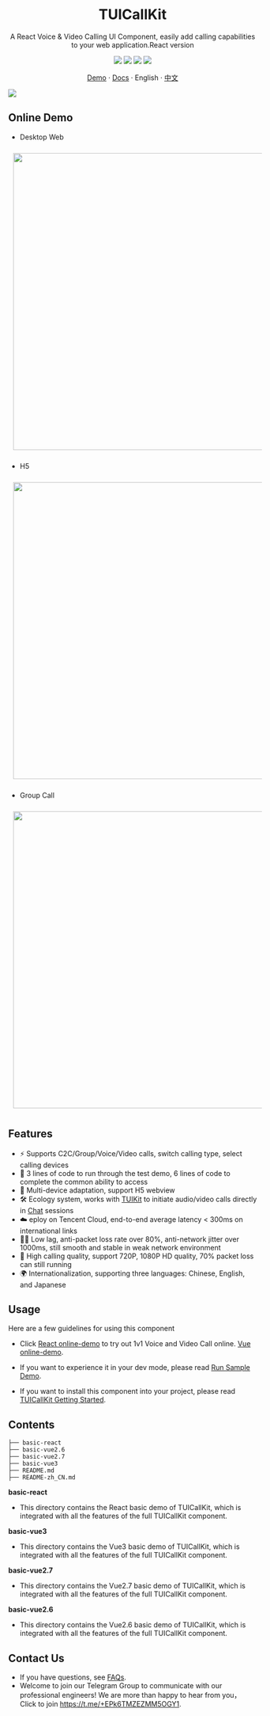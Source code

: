 <h1 align="center">TUICallKit</h1>

<p align="center">A React Voice & Video Calling UI Component, easily add calling capabilities to your web application.React version

<div align="center">
<img src="https://img.shields.io/badge/Platform-React/Vue-green">
<img src="https://img.shields.io/npm/v/@trtc/calls-uikit-react">
<img src="https://img.shields.io/badge/support-docs%20%26%20demos-yellow">
<img src="https://img.shields.io/npm/l/@trtc/calls-uikit-react">

[Demo](https://trtc.io/demo/homepage/#/detail?scene=callkit) · [Docs](https://trtc.io/document/58484?platform=web&product=call) · English · [中文](https://github.com/tencentyun/TUICallKit/blob/main/Web/README-zh_CN.md)
</div>

![](https://raw.githubusercontent.com/andreasbm/readme/master/assets/lines/rainbow.png)


## Online Demo

- Desktop Web

<img src="https://web.sdk.qcloud.com/trtc/call/pope-test/react-doc/en/Background-pc-en.png" style="width: 600px; margin: 10px;" align="center">

- H5

<img src="https://web.sdk.qcloud.com/trtc/call/pope-test/react-doc/en/Background-en.png" style="width: 600px; margin: 10px;" align="center">

- Group Call

<img src="https://web.sdk.qcloud.com/trtc/call/pope-test/react-doc/en/Background-group-mobile-en.png" style="width: 600px; margin: 10px;" align="center">


## Features

- ⚡️ Supports C2C/Group/Voice/Video calls, switch calling type, select calling devices
- 🌟 3 lines of code to run through the test demo, 6 lines of code to complete the common ability to access
- 📱 Multi-device adaptation, support H5 webview
- 🛠 Ecology system, works with [TUIKit](https://www.tencentcloud.com/document/product/1047/50061) to initiate audio/video calls directly in [Chat](https://www.tencentcloud.com/document/product/1047/33513) sessions
- ☁️ eploy on Tencent Cloud, end-to-end average latency < 300ms on international links
- 🤙🏻 Low lag, anti-packet loss rate over 80%, anti-network jitter over 1000ms, still smooth and stable in weak network environment
- 🌈 High calling quality, support 720P, 1080P HD quality, 70% packet loss can still running
- 🌍 Internationalization, supporting three languages: Chinese, English, and Japanese



## Usage

Here are a few guidelines for using this component

- Click [React online-demo](https://web.sdk.qcloud.com/component/TUICallKit/demos/basic-react/index.html) to try out 1v1 Voice and Video Call online. [Vue online-demo](https://rtcube.cloud.tencent.com/prerelease/internation/homepage/index.html#/detail?scene=callkit).

- If you want to experience it in your dev mode, please read [Run Sample Demo](https://trtc.io/document/60415?platform=web&product=call).

- If you want to install this component into your project, please read [TUICallKit Getting Started](https://trtc.io/document/58484).


## Contents

```text
├── basic-react
├── basic-vue2.6
├── basic-vue2.7
├── basic-vue3
├── README.md 
├── README-zh_CN.md
```
**basic-react**
- This directory contains the React basic demo of TUICallKit, which is integrated with all the features of the full TUICallKit component.

**basic-vue3**
- This directory contains the Vue3 basic demo of TUICallKit, which is integrated with all the features of the full TUICallKit component.

**basic-vue2.7**
- This directory contains the Vue2.7 basic demo of TUICallKit, which is integrated with all the features of the full TUICallKit component.

**basic-vue2.6**
- This directory contains the Vue2.6 basic demo of TUICallKit, which is integrated with all the features of the full TUICallKit component.

## Contact Us

- If you have questions, see [FAQs](https://trtc.io/document/53565).
- Welcome to join our Telegram Group to communicate with our professional engineers! We are more than happy to hear from you，Click to join https://t.me/+EPk6TMZEZMM5OGY1.